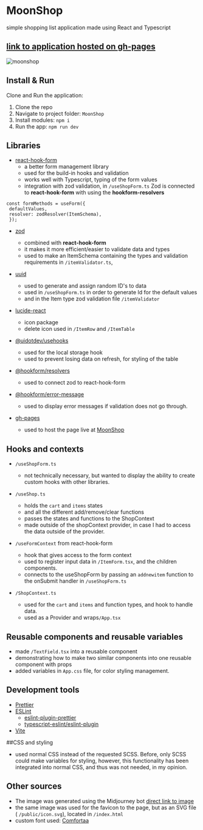 # MoonShop
simple shopping list application made using React and Typescript
##  [link to application hosted on gh-pages]( https://kodehodekatty.github.io/MoonShop/)
![moonshop](https://github.com/Kodehodekatty/MoonShop/assets/112854862/2c424395-263f-4566-ae04-6447a4939e3d)


## Install & Run

Clone and Run the application:

1. Clone the repo
2. Navigate to project folder: `MoonShop`
3. Install modules: `npm i`
4. Run the app: `npm run dev`

## Libraries
- [react-hook-form](https://react-hook-form.com/)
  -  a better form management library
  -  used for the build-in hooks and validation
  - works well with Typescript, typing of the form values 
  -  integration with zod validation, in `/useShopForm.ts` Zod is connected to  **react-hook-form** with using the **hookform-resolvers**
    
```
const formMethods = useForm({
 defaultValues,
 resolver: zodResolver(ItemSchema),
 });
```
  
- [zod](https://zod.dev/)
  -   combined with **react-hook-form**
  -   it makes it more efficient/easier to validate data and types
  -  used to make an ItemSchema containing the types and validation requirements in `/itemValidator.ts`, 
  
- [uuid](https://www.uuidgenerator.net/)
  -  used to generate and assign random ID's to data
  -  used in `/useShopForm.ts` in order to generate Id for the default values
  -  and in the Item type zod validation file  `/itemValidator`
    
- [lucide-react](https://lucide.dev/guide/packages/lucide-react)
  -  icon package
  -  delete icon used in `/ItemRow` and  `/ItemTable`
- [@uidotdev/usehooks](https://www.npmjs.com/package/@uidotdev/usehooks)
   -  used for the local storage hook
   -  used to prevent losing data on refresh, for styling of the table
- [@hookform/resolvers](https://www.npmjs.com/package/@hookform/resolvers)
   -  used to connect zod to react-hook-form
- [@hookform/error-message](https://www.npmjs.com/package/@hookform/error-message)
   -  used to display error messages if validation does not go through.
- [gh-pages](https://www.npmjs.com/package/gh-pages)
  - used to host the page live at [MoonShop]( https://kodehodekatty.github.io/MoonShop/)

## Hooks and contexts
- `/useShopForm.ts`
    - not technically necessary, but wanted to display the ability to create custom hooks with other libraries. 
-  `/useShop.ts`
   - holds the `cart` and `items` states
   -  and all the different add/remove/clear functions
   -  passes the states and functions to the ShopContext
   -  made outside of the shopContext provider, in case I had to access the data outside of the provider.
-   `/useFormContext` from react-hook-form
    - hook that gives access to the form context
    -  used to register input data in `/ItemForm.tsx`, and the children components.
    - connects to the useShopForm by passing an `addnewitem` function to the onSubmit handler in `/useShopForm.ts`
 
- `/ShopContext.ts`
   - used for the `cart` and `items` and function types, and hook to handle data.
   - used as a Provider and wraps`/App.tsx`


## Reusable components and reusable variables
-  made `/TextField.tsx` into a reusable component
-  demonstrating how to make two similar components into one reusable component with props
-  added variables in `App.css` file, for color styling management. 


## Development tools

-   [Prettier](https://prettier.io/)
-   [ESLint](https://eslint.org/)
    -  [eslint-plugin-prettier](https://github.com/prettier/eslint-plugin-prettier)
    -   [typescript-eslint/eslint-plugin](https://www.npmjs.com/package/@typescript-eslint/eslint-plugin)
-   [Vite](https://vitejs.dev/)


##CSS and styling
 - used normal CSS instead of the requested SCSS. Before, only SCSS could make variables for styling, however, this functionality has been integrated into normal CSS, and thus was not needed, in my opinion.


## Other sources
- The image was generated using the Midjourney bot [direct link to image ](https://www.midjourney.com/jobs/04387c01-18da-490b-a542-b6e0e56ee27e?index=0)
- the same image was used for the favicon to the page, but as an SVG file ( `/public/icon.svg`), located in  `/index.html`
- custom font used: [Comfortaa]( https://fonts.google.com/specimen/Comfortaa)


